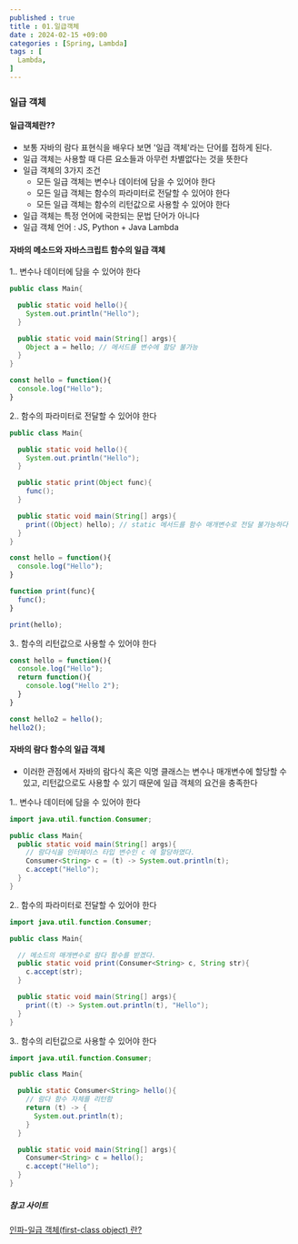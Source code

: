 ```yaml
---
published : true
title : 01.일급객체
date : 2024-02-15 +09:00
categories : [Spring, Lambda]
tags : [
  Lambda,
]
---
```

<!-- ![](/assets/img/Spring/aaaa.png){:style="border:1px solid #eaeaea; border-radius: 7px; padding: 0px;" } -->
<!-- ![](/assets/img/Skill/1.png){:style="width:1000px" } -->

### 일급 객체

#### 일급객체란??
- 보통 자바의 람다 표현식을 배우다 보면 '일급 객체'라는 단어를 접하게 된다.
- 일급 객체는 사용할 때 다른 요소들과 아무런 차별없다는 것을 뜻한다
- 일급 객체의 3가지 조건
  - 모든 일급 객체는 변수나 데이터에 담을 수 있어야 한다
  - 모든 일급 객체는 함수의 파라미터로 전달할 수 있어야 한다
  - 모든 일급 객체는 함수의 리턴값으로 사용할 수 있어야 한다
- 일급 객체는 특정 언어에 국한되는 문법 단어가 아니다
- 일급 객체 언어 : JS, Python + Java Lambda

#### 자바의 메소드와 자바스크립트 함수의 일급 객체
1.. 변수나 데이터에 담을 수 있어야 한다

```java
public class Main{

  public static void hello(){
    System.out.println("Hello");
  }

  public static void main(String[] args){
    Object a = hello; // 메서드를 변수에 할당 불가능
  }
}
```

```javascript
const hello = function(){
  console.log("Hello");
}
```

2.. 함수의 파라미터로 전달할 수 있어야 한다

```java
public class Main{

  public static void hello(){
    System.out.println("Hello");
  }

  public static print(Object func){
    func();
  }

  public static void main(String[] args){
    print((Object) hello); // static 메서드를 함수 매개변수로 전달 불가능하다
  }
}
```

```javascript
const hello = function(){
  console.log("Hello");
}

function print(func){
  func();
}

print(hello);
```

3.. 함수의 리턴값으로 사용할 수 있어야 한다

```javascript
const hello = function(){
  console.log("Hello");
  return function(){
    console.log("Hello 2");
  }
}

const hello2 = hello();
hello2();
```

#### 자바의 람다 함수의 일급 객체
- 이러한 관점에서 자바의 람다식 혹은 익명 클래스는 변수나 매개변수에 할당할 수 있고, 리턴값으로도 사용할 수 있기 때문에 일급 객체의 요건을 충족한다

1.. 변수나 데이터에 담을 수 있어야 한다

```java
import java.util.function.Consumer;

public class Main{
  public static void main(String[] args){
    // 람다식을 인터페이스 타입 변수인 c 에 할당하였다.
    Consumer<String> c = (t) -> System.out.println(t);
    c.accept("Hello");
  }
}
```

2.. 함수의 파라미터로 전달할 수 있어야 한다

```java
import java.util.function.Consumer;

public class Main{

  // 메소드의 매개변수로 람다 함수를 받겠다.
  public static void print(Consumer<String> c, String str){
    c.accept(str);
  }

  public static void main(String[] args){
    print((t) -> System.out.println(t), "Hello");
  }
}
```

3.. 함수의 리턴값으로 사용할 수 있어야 한다

```java
import java.util.function.Consumer;

public class Main{

  public static Consumer<String> hello(){
    // 람다 함수 자체를 리턴함
    return (t) -> {
      System.out.println(t);
    }
  }

  public static void main(String[] args){
    Consumer<String> c = hello();
    c.accept("Hello");
  }
}
```

##### 참고 사이트
<a href="https://inpa.tistory.com/entry/CS-%F0%9F%91%A8%E2%80%8D%F0%9F%92%BB-%EC%9D%BC%EA%B8%89-%EA%B0%9D%EC%B2%B4first-class-object">
인파-일급 객체(first-class object) 란?</a>
